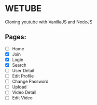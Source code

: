 # WETUBE

Cloning youtube with VanillaJS and NodeJS

## Pages:

- [ ] Home
- [x] Join
- [x] Login
- [x] Search
- [ ] User Detail
- [ ] Edit Profile
- [ ] Change Password
- [ ] Upload
- [ ] Video Detail
- [ ] Edit Video
